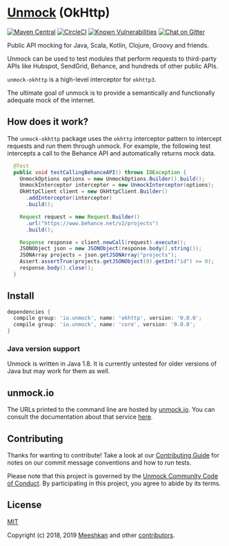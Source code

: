 # [Unmock](https://www.unmock.io/) (OkHttp)

[![Maven Central](https://maven-badges.herokuapp.com/maven-central/io.unmock/okhttp/badge.svg)](https://maven-badges.herokuapp.com/maven-central/io.unmock/okhttp)
[![CircleCI](https://circleci.com/gh/unmock/unmock-okhttp.svg?style=svg)](https://circleci.com/gh/unmock/unmock-okhttp)
[![Known Vulnerabilities](https://snyk.io/test/github/unmock/unmock-okhttp/badge.svg?targetFile=build.gradle)](https://snyk.io/test/github/unmock/unmock-okhttp?targetFile=build.gradle)
[![Chat on Gitter](https://badges.gitter.im/gitterHQ/gitter.png)](https://gitter.im/unmock/community)

Public API mocking for Java, Scala, Kotlin, Clojure, Groovy and friends.

Unmock can be used to test modules that perform requests to third-party APIs like Hubspot, SendGrid, Behance, and hundreds of other public APIs.

`unmock-okhttp` is a high-level interceptor for `okhttp3`.

The ultimate goal of unmock is to provide a semantically and functionally adequate mock of the internet.

## How does it work?

The `unmock-okhttp` package uses the `okhttp` interceptor pattern to intercept requests and run them through unmock.  For example, the following test intercepts a call to the Behance API and automatically returns mock data.

```java
  @Test
  public void testCallingBehanceAPI() throws IOException {
    UnmockOptions options = new UnmockOptions.Builder().build();
    UnmockInterceptor interceptor = new UnmockInterceptor(options);
    OkHttpClient client = new OkHttpClient.Builder()
      .addInterceptor(interceptor)
      .build();

    Request request = new Request.Builder()
      .url("https://www.behance.net/v2/projects")
      .build();

    Response response = client.newCall(request).execute();
    JSONObject json = new JSONObject(response.body().string());
    JSONArray projects = json.getJSONArray("projects");
    Assert.assertTrue(projects.getJSONObject(0).getInt("id") >= 0);
    response.body().close();
  }
```

## Install

```gradle
dependencies {
  compile group: 'io.unmock', name: 'okhttp', version: '0.0.0';
  compile group: 'io.unmock', name: 'core', version: '0.0.0';
}
```

### Java version support

Unmock is written in Java 1.8.  It is currently untested for older versions of Java but may work for them as well.

## unmock.io

The URLs printed to the command line are hosted by [unmock.io](https://www.unmock.io).  You can consult the documentation about that service [here](https://www.unmock.io/docs).

## Contributing

Thanks for wanting to contribute! Take a look at our [Contributing Guide](CONTRIBUTING.md) for notes on our commit message conventions and how to run tests.

Please note that this project is governed by the [Unmock Community Code of Conduct](https://github.com/unmock/code-of-conduct). By participating in this project, you agree to abide by its terms.

## License

[MIT](LICENSE)

Copyright (c) 2018‚ 2019 [Meeshkan](http://meeshkan.com) and other [contributors](https://github.com/unmock/unmock-js/graphs/contributors).
